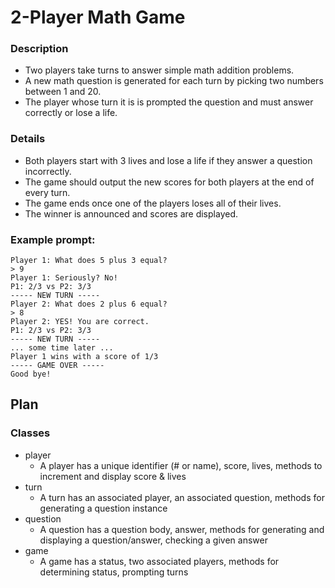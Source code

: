 # 2-Player Math Game

### Description
- Two players take turns to answer simple math addition problems.
- A new math question is generated for each turn by picking two numbers between 1 and 20.
- The player whose turn it is is prompted the question and must answer correctly or lose a life.

### Details
- Both players start with 3 lives and lose a life if they answer a question incorrectly.
- The game should output the new scores for both players at the end of every turn.
- The game ends once one of the players loses all of their lives.
- The winner is announced and scores are displayed.

### Example prompt:
```
Player 1: What does 5 plus 3 equal?
> 9
Player 1: Seriously? No!
P1: 2/3 vs P2: 3/3
----- NEW TURN -----
Player 2: What does 2 plus 6 equal?
> 8
Player 2: YES! You are correct.
P1: 2/3 vs P2: 3/3
----- NEW TURN -----
... some time later ...
Player 1 wins with a score of 1/3
----- GAME OVER -----
Good bye!
```

## Plan
### Classes
- player
  - A player has a unique identifier (# or name), score, lives, methods to increment and display score & lives
- turn
  - A turn has an associated player, an associated question, methods for generating a question instance
- question
  - A question has a question body, answer, methods for generating and displaying a question/answer, checking a given answer
- game
  - A game has a status, two associated players, methods for determining status, prompting turns